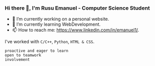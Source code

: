 ### Hi there 👋, I'm Rusu Emanuel - Computer Science Student

- 🔭 I’m currently working on a personal website.
- 🌱 I’m currently learning WebDevelopment.
- 📫 How to reach me: https://www.linkedin.com/in/emanuel1/.

I've worked with ```C/C++```, ```Python```, ```HTML & CSS```.

```proactive and eager to learn```<br />
``` open to teamwork ```<br />
``` involvement ```    

